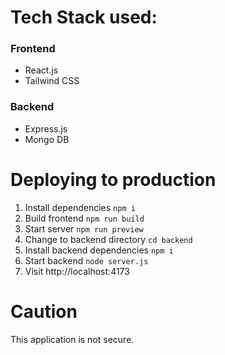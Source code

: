 # Tech Stack used:

### Frontend
- React.js
- Tailwind CSS

### Backend
- Express.js
- Mongo DB

# Deploying to production

1. Install dependencies `npm i`
2. Build frontend `npm run build`
3. Start server `npm run preview`
4. Change to backend directory `cd backend`
5. Install backend dependencies `npm i`
6. Start backend `node server.js`
7. Visit http://localhost:4173

# Caution
This application is not secure.
